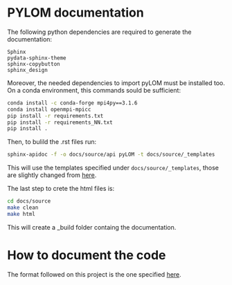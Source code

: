 # PYLOM documentation

The following python dependencies are required to generate the documentation:

```
Sphinx
pydata-sphinx-theme
sphinx-copybutton
sphinx_design
```

Moreover, the needed dependencies to import pyLOM must be installed too. On a conda environment, this commands sould be sufficient:

```bash
conda install -c conda-forge mpi4py==3.1.6
conda install openmpi-mpicc
pip install -r requirements.txt
pip install -r requirements_NN.txt
pip install .
```

Then, to bulild the .rst files run:

```bash
sphinx-apidoc -f -o docs/source/api pyLOM -t docs/source/_templates
```

This will use the templates specified under `docs/source/_templates`, those are slightly changed from [here](https://github.com/sphinx-doc/sphinx/tree/master/sphinx/templates/apidoc).

The last step to crete the html files is:

```bash
cd docs/source
make clean
make html
```

This will create a _build folder containg the documentation.

# How to document the code

The format followed on this project is the one specified [here](https://sphinxcontrib-napoleon.readthedocs.io/en/latest/example_google.html).